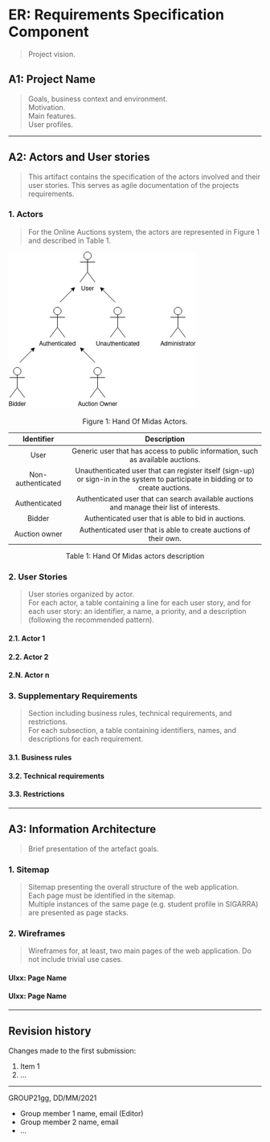 # ER: Requirements Specification Component

> Project vision.

## A1: Project Name

> Goals, business context and environment.  
> Motivation.  
> Main features.  
> User profiles.


---


## A2: Actors and User stories

> This artifact contains the specification of the actors involved and their user stories. This serves as agile documentation of the projects requirements.


### 1. Actors

> For the Online Auctions system, the actors are represented in Figure 1 and described in Table 1.

![plot](./Actors.jpg)
<center> Figure 1: Hand Of Midas Actors. </center>


| Identifier        | Description |
|      :---:        |    :---:    |
| User              | Generic user that has access to public information, such as available auctions.|
| Non-authenticated | Unauthenticated user that can register itself (sign-up) or sign-in in the system to participate in bidding or to create auctions.|
|   Authenticated   | Authenticated user that can search available auctions and manage their list of interests.|
|      Bidder       | Authenticated user that is able to bid in auctions.|
|   Auction owner   | Authenticated user that is able to create auctions of their own.|

<center> Table 1: Hand Of Midas actors description </center>




### 2. User Stories

> User stories organized by actor.  
> For each actor, a table containing a line for each user story, and for each user story: an identifier, a name, a priority, and a description (following the recommended pattern).

#### 2.1. Actor 1

#### 2.2. Actor 2

#### 2.N. Actor n


### 3. Supplementary Requirements

> Section including business rules, technical requirements, and restrictions.  
> For each subsection, a table containing identifiers, names, and descriptions for each requirement.

#### 3.1. Business rules

#### 3.2. Technical requirements

#### 3.3. Restrictions


---


## A3: Information Architecture

> Brief presentation of the artefact goals.


### 1. Sitemap

> Sitemap presenting the overall structure of the web application.  
> Each page must be identified in the sitemap.  
> Multiple instances of the same page (e.g. student profile in SIGARRA) are presented as page stacks.


### 2. Wireframes

> Wireframes for, at least, two main pages of the web application.
> Do not include trivial use cases.


#### UIxx: Page Name

#### UIxx: Page Name


---


## Revision history

Changes made to the first submission:
1. Item 1
1. ...

***
GROUP21gg, DD/MM/2021

* Group member 1 name, email (Editor)
* Group member 2 name, email
* ...